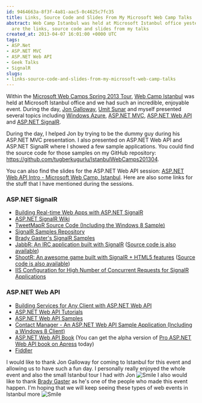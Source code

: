 ```yaml
---
id: 9464663a-8f3f-4a81-aac5-0c4625c7fc35
title: Links, Source Code and Slides From My Microsoft Web Camp Talks
abstract: Web Camp Istanbul was held at Microsoft Istanbul office yesterday and here
  are the links, source code and slides from my talks
created_at: 2013-04-07 16:01:00 +0000 UTC
tags:
- ASP.Net
- ASP.NET MVC
- ASP.NET Web API
- Geek Talks
- SignalR
slugs:
- links-source-code-and-slides-from-my-microsoft-web-camp-talks
---
```


<p>Within the <a href="http://weblogs.asp.net/jgalloway/archive/2013/03/15/announcing-web-camps-spring-tour-2013.aspx">Microsoft Web Camps Spring 2013 Tour</a>, <a href="https://www.tugberkugurlu.com/archive/microsoft-web-camps-istanbul-on-the-6th-of-april">Web Camp Istanbul</a> was held at Microsoft Istanbul office and we had such an incredible, enjoyable event. During the day, <a href="http://weblogs.asp.net/jgalloway/">Jon Galloway</a>, <a href="http://blogs.msdn.com/b/umits/">Umit Sunar</a> and <span>myself&nbsp;</span>presented several topics including <a href="http://www.windowsazure.com">Windows Azure</a>, <a href="http://www.asp.net/mvc">ASP.NET MVC</a>, <a href="http://www.asp.net/web-api">ASP.NET Web API</a> and <a href="http://signalr.net">ASP.NET SignalR</a>.</p>
<p>During the day, I helped Jon by trying to be the dummy guy during his ASP.NET MVC presentation. I also presented on ASP.NET Web API and ASP.NET SignalR where I showed a few sample applications. You could find the source code for those samples on my GitHub repository: <a href="https://github.com/tugberkugurlu/IstanbulWebCamps201304">https://github.com/tugberkugurlu/IstanbulWebCamps201304</a>.</p>
<p>You can also find the slides for the ASP.NET Web API session: <a href="https://speakerdeck.com/tourismgeek/asp-dot-net-web-api-intro-microsoft-web-camp-istanbul-en">ASP.NET Web API Intro - Microsoft Web Camp, Istanbul</a>. Here are also some links for the stuff that I have mentioned during the sessions.</p>
<h3>ASP.NET SignalR</h3>
<ul>
<li><a href="http://channel9.msdn.com/Events/Build/2012/3-034">Building Real-time Web Apps with ASP.NET SignalR</a> </li>
<li><a href="https://github.com/SignalR/SignalR/wiki">ASP.NET SignalR Wiki</a> </li>
<li><a href="https://github.com/tugberkugurlu/TweetMapR">TweetMapR Source Code (Including the Windows 8 Sample)</a> </li>
<li><a href="https://github.com/SignalR/Samples">SignalR Samples Repository</a> </li>
<li><a href="https://github.com/bradygaster/SignalR-Samples">Brady Gaster's SignalR Samples</a> </li>
<li><a href="http://jabbr.net/">JabbR: An IRC application built with SignalR</a> (<a href="https://github.com/davidfowl/JabbR">Source code is also available</a>) </li>
<li><a href="http://shootr.signalr.net/">ShootR: An awesome game built with SignalR + HTML5 features</a> (<a href="https://github.com/NTaylorMullen/ShootR">Source code is also available</a>) </li>
<li><a href="https://github.com/SignalR/SignalR/wiki/Performance#maximum-concurrent-requests-per-cpu">IIS Configuration for High Number of Concurrent Requests for SignalR Applications</a></li>
</ul>
<h3>ASP.NET Web API</h3>
<ul>
<li><a href="http://channel9.msdn.com/Events/Build/2012/3-036">Building Services for Any Client with ASP.NET Web API</a> </li>
<li><a href="http://www.asp.net/web-api">ASP.NET Web API Tutorials</a> </li>
<li><a href="http://www.asp.net/web-api/samples">ASP.NET Web API Samples</a> </li>
<li><a href="http://code.msdn.microsoft.com/Contact-Manager-Web-API-0e8e373d">Contact Manager - An ASP.NET Web API Sample Application (Including a Windows 8 Client)</a> </li>
<li><a href="http://www.amazon.com/gp/product/1430247258/ref=as_li_ss_tl?ie=UTF8&amp;camp=1789&amp;creative=390957&amp;creativeASIN=1430247258&amp;linkCode=as2&amp;tag=tugsblo0c-20">ASP.NET Web API Book</a> (You can get the alpha version of <a href="http://www.apress.com/9781430247258">Pro ASP.NET Web API book on Apress</a> today) </li>
<li><a href="http://www.fiddler2.com/fiddler2/">Fiddler</a></li>
</ul>
<p>I would like to thank Jon Galloway for coming to Istanbul for this event and allowing us to have such a fun day. I personally really enjoyed the whole event and also the small Istanbul tour I had with Jon <img src="https://www.tugberkugurlu.com/Content/images/Uploadedbyauthors/wlw/Links-Source-Code-and-Slides-From-My-Mic_12796/wlEmoticon-smile.png" alt="Smile" style="border-style: none;" class="wlEmoticon wlEmoticon-smile" /> I also would like to thank <a href="http://www.bradygaster.com/">Brady Gaster</a> as he's one of the people who made this event happen. I'm hoping that we will keep seeing these types of web events in Istanbul more <img src="https://www.tugberkugurlu.com/Content/images/Uploadedbyauthors/wlw/Links-Source-Code-and-Slides-From-My-Mic_12796/wlEmoticon-smile.png" alt="Smile" style="border-style: none;" class="wlEmoticon wlEmoticon-smile" /></p>